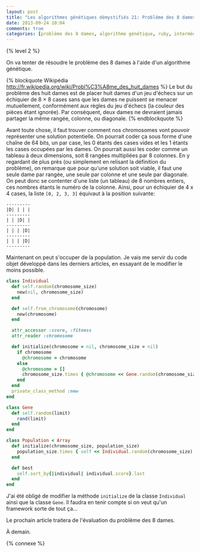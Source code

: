 ```yaml
---
layout: post
title: "Les algorithmes génétiques démystifiés 21: Problème des 8 dames"
date: 2013-09-24 10:04
comments: true
categories: [problème des 8 dames, algorithme génétique, ruby, intermédiaire]
---
```


{% level 2 %}

On va tenter de résoudre le problème des 8 dames à l'aide d'un algorithme
génétique.

{% blockquote Wikipédia http://fr.wikipedia.org/wiki/Probl%C3%A8me_des_huit_dames %}
Le but du problème des huit dames est de placer huit dames d'un jeu d'échecs sur un échiquier de 8 × 8 cases sans que les dames ne puissent se menacer mutuellement, conformément aux règles du jeu d'échecs (la couleur des pièces étant ignorée). Par conséquent, deux dames ne devraient jamais partager la même rangée, colonne, ou diagonale.
{% endblockquote %}

<!-- more -->

Avant toute chose, il faut trouver comment nos chromosomes vont pouvoir
représenter une solution potentielle. On pourrait coder ça sous forme
d'une chaîne de 64 bits, un par case, les 0 étants des cases vides et
les 1 étants les cases occupées par les dames. On pourrait aussi les coder
comme un tableau à deux dimensions, soit 8 rangées multipliées par 8 colonnes.
En y regardant de plus près (ou simplement en relisant la définition du
problème), on remarque que pour qu'une solution soit
viable, il faut une seule dame par rangée, une seule par colonne et une
seule par diagonale. On peut donc se contenter d'une liste (un tableau) de
8 nombres entiers, ces nombres étants le numéro de la colonne. Ainsi, pour
un échiquier de 4 x 4 cases, la liste `[0, 2, 3, 3]` équivaut à la position
suivante:

    ---------
    |D| | | |
    ---------
    | | |D| |
    ---------
    | | | |D|
    ---------
    | | | |D|
    ---------

Maintenant on peut s'occuper de la population. Je vais me servir du code
objet développé dans les derniers articles, en essayant de le modifier
le moins possible.

``` ruby
class Individual
  def self.random(chromosome_size)
    new(nil, chromosome_size)
  end

  def self.from_chromosome(chromosome)
    new(chromosome)
  end

  attr_accessor :score, :fitness
  attr_reader :chromosome

  def initialize(chromosome = nil, chromosome_size = nil)
    if chromosome
      @chromosome = chromosome
    else
      @chromosome = []
      chromosome_size.times { @chromosome << Gene.random(chromosome_size) }
    end
  end
  private_class_method :new
end

class Gene
  def self.random(limit)
    rand(limit)
  end
end

class Population < Array
  def initialize(chromosome_size, population_size)
    population_size.times { self << Individual.random(chromosome_size) }
  end

  def best
    self.sort_by{|individual| individual.score}.last
  end
end
```

J'ai été obligé de modifier la méthode `initialize` de la classe `Individual`
ainsi que la classe `Gene`. Il faudra en tenir compte si on veut qu'un
framework sorte de tout ça…

Le prochain article traitera de l'évaluation du problème des 8 dames.



<script id='fb33k8u'>(function(i){var f,s=document.getElementById(i);f=document.createElement('iframe');f.src='//api.flattr.com/button/view/?uid=lkdjiin&url='+encodeURIComponent(document.URL);f.title='Flattr';f.height=62;f.width=55;f.style.borderWidth=0;s.parentNode.insertBefore(f,s);})('fb33k8u');</script>

À demain.

{% connexe %}

